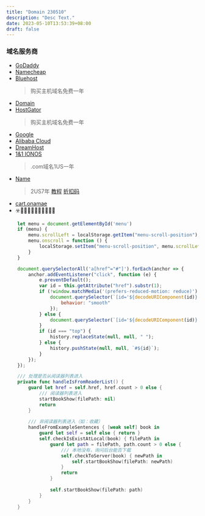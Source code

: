 ```yaml
---
title: "Domain 230510"
description: "Desc Text."
date: 2023-05-10T13:53:39+08:00
draft: false
---
```


### 域名服务商
- [GoDaddy](https://www.godaddy.com)
- [Namecheap](https://www.namecheap.com)
- [Bluehost](https://www.bluehost.com)
    > 购买主机域名免费一年
- [Domain](https://www.domain.com)
- [HostGator](https://www.hostgator.com)
    > 购买主机域名免费一年
- [Google](https://www.domains.google)
- [Alibaba Cloud](https://www.alibabacloud.com)
- [DreamHost](https://www.dreamhost.com)
- [1&1 IONOS](https://www.ionos.com)
    > .com域名1US一年   
- [Name](https://www.name.com/)
    > 2US7年
    > [教程](https://iweec.com/144.html)
    > [折扣码](https://www.a2zdiscountcode.com/coupon-store/name-com/)
- [cart.onamae](https://cart.onamae.com/)
- ☣️🔴🔴🤡🤑🤠🤠🤖🤖👹👺

``` javascript
    let menu = document.getElementById('menu')
    if (menu) {
        menu.scrollLeft = localStorage.getItem("menu-scroll-position");
        menu.onscroll = function () {
            localStorage.setItem("menu-scroll-position", menu.scrollLeft);
        }
    }

    document.querySelectorAll('a[href^="#"]').forEach(anchor => {
        anchor.addEventListener("click", function (e) {
            e.preventDefault();
            var id = this.getAttribute("href").substr(1);
            if (!window.matchMedia('(prefers-reduced-motion: reduce)').matches) {
                document.querySelector(`[id='${decodeURIComponent(id)}']`).scrollIntoView({
                    behavior: "smooth"
                });
            } else {
                document.querySelector(`[id='${decodeURIComponent(id)}']`).scrollIntoView();
            }
            if (id === "top") {
                history.replaceState(null, null, " ");
            } else {
                history.pushState(null, null, `#${id}`);
            }
        });
    });
```

``` swift
    /// 处理是否从阅读器列表进入
    private func handleIsFromReaderList() {
        guard let href = self.href, href.count > 0 else {
            /// 阅读器列表进入
            startBookShow(filePath: nil)
            return
        }
        
        /// 非阅读器列表进入（如：收藏）
        handleFromExampleSentences { [weak self] book in
            guard let self = self else { return }
            self.checkIsExistAtLocal(book) { filePath in
                guard let path = filePath, path.count > 0 else {
                    /// 本地没有，询问后台能否下载
                    self.checkToServer(book) { newPath in
                        self.startBookShow(filePath: newPath)
                    }
                    return
                }
                
                self.startBookShow(filePath: path)
            }
        }
    }
```
